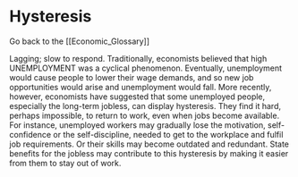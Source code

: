 # Hysteresis

Go back to the [[Economic_Glossary]]


Lagging; slow to respond. Traditionally, econo­mists believed that high UNEMPLOYMENT was a ­cyclical phenomenon. Eventually, unemployment would cause people to lower their wage de­mands, and so new job opportunities would arise and unemployment would fall. More recently, however, economists have suggested that some unemployed people, especially the long-term jobless, can display hysteresis. They find it hard, perhaps impossible, to return to work, even when jobs become available. For instance, unemployed workers may gradually lose the motivation, self-confidence or the self-discipline, needed to get to the workplace and fulfil job requirements. Or their skills may become outdated and redundant. State benefits for the jobless may contribute to this hysteresis by making it easier from them to stay out of work.

